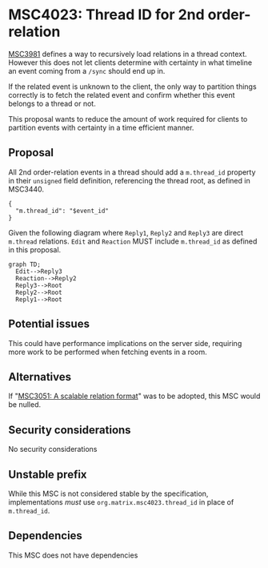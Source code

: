 # MSC4023: Thread ID for 2nd order-relation

[MSC3981](https://github.com/matrix-org/matrix-spec-proposals/pull/3981) defines
a way to recursively load relations in a thread context. However this does not
let clients determine with certainty in what timeline an event coming from a `/sync`
should end up in.

If the related event is unknown to the client, the only way to partition things
correctly is to fetch the related event and confirm whether this event belongs to
a thread or not.

This proposal wants to reduce the amount of work required for clients to partition
events with certainty in a time efficient manner.

## Proposal

All 2nd order-relation events in a thread should add a `m.thread_id` property in their
`unsigned` field definition, referencing the thread root, as defined in MSC3440.

```jsonc
{
  "m.thread_id": "$event_id"
}
```

Given the following diagram where `Reply1`, `Reply2` and `Reply3` are direct `m.thread`
relations. `Edit` and `Reaction` MUST include `m.thread_id` as defined in this
proposal.

```mermaid
graph TD;
  Edit-->Reply3
  Reaction-->Reply2
  Reply3-->Root
  Reply2-->Root
  Reply1-->Root
```

## Potential issues

This could have performance implications on the server side, requiring more work
to be performed when fetching events in a room.

## Alternatives

If "[MSC3051: A scalable relation format](https://github.com/matrix-org/matrix-spec-proposals/pull/3051)"
was to be adopted, this MSC would be nulled.

## Security considerations

No security considerations

## Unstable prefix

While this MSC is not considered stable by the specification, implementations _must_ use
`org.matrix.msc4023.thread_id` in place of `m.thread_id`.

## Dependencies

This MSC does not have dependencies

